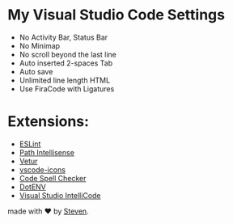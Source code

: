 # My Visual Studio Code Settings
- No Activity Bar, Status Bar
- No Minimap
- No scroll beyond the last line
- Auto inserted 2-spaces Tab
- Auto save
- Unlimited line length HTML
- Use FiraCode with Ligatures

# Extensions:
- [ESLint](https://marketplace.visualstudio.com/items?itemName=dbaeumer.vscode-eslint)
- [Path Intellisense](https://marketplace.visualstudio.com/items?itemName=christian-kohler.path-intellisense)
- [Vetur](https://marketplace.visualstudio.com/items?itemName=octref.vetur)
- [vscode-icons](https://marketplace.visualstudio.com/items?itemName=robertohuertasm.vscode-icons)
- [Code Spell Checker](https://marketplace.visualstudio.com/items?itemName=streetsidesoftware.code-spell-checker)
- [DotENV](https://marketplace.visualstudio.com/items?itemName=mikestead.dotenv)
- [Visual Studio IntelliCode](https://marketplace.visualstudio.com/items?itemName=VisualStudioExptTeam.vscodeintellicode)

made with &#x2764; by [Steven](https://github.com/iamstevendao).
